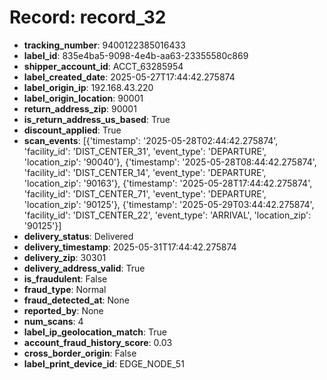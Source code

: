 # Record: record_32

- **tracking_number**: 9400122385016433
- **label_id**: 835e4ba5-9098-4e4b-aa63-23355580c869
- **shipper_account_id**: ACCT_63285954
- **label_created_date**: 2025-05-27T17:44:42.275874
- **label_origin_ip**: 192.168.43.220
- **label_origin_location**: 90001
- **return_address_zip**: 90001
- **is_return_address_us_based**: True
- **discount_applied**: True
- **scan_events**: [{'timestamp': '2025-05-28T02:44:42.275874', 'facility_id': 'DIST_CENTER_31', 'event_type': 'DEPARTURE', 'location_zip': '90040'}, {'timestamp': '2025-05-28T08:44:42.275874', 'facility_id': 'DIST_CENTER_14', 'event_type': 'DEPARTURE', 'location_zip': '90163'}, {'timestamp': '2025-05-28T17:44:42.275874', 'facility_id': 'DIST_CENTER_71', 'event_type': 'DEPARTURE', 'location_zip': '90125'}, {'timestamp': '2025-05-29T03:44:42.275874', 'facility_id': 'DIST_CENTER_22', 'event_type': 'ARRIVAL', 'location_zip': '90125'}]
- **delivery_status**: Delivered
- **delivery_timestamp**: 2025-05-31T17:44:42.275874
- **delivery_zip**: 30301
- **delivery_address_valid**: True
- **is_fraudulent**: False
- **fraud_type**: Normal
- **fraud_detected_at**: None
- **reported_by**: None
- **num_scans**: 4
- **label_ip_geolocation_match**: True
- **account_fraud_history_score**: 0.03
- **cross_border_origin**: False
- **label_print_device_id**: EDGE_NODE_51